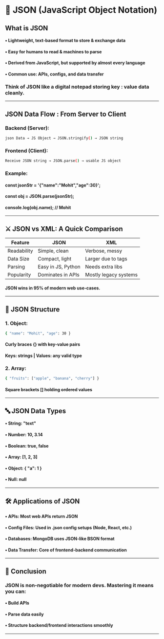 # 📌 JSON (JavaScript Object Notation)

## What is JSON
#### • Lightweight, text-based format to store & exchange data
#### • Easy for humans to read & machines to parse
#### • Derived from JavaScript, but supported by almost every language
#### • Common use: APIs, configs, and data transfer
### Think of JSON like a digital notepad storing **key : value** data cleanly.
---

## JSON Data Flow : From Server to Client

### Backend (Server):
```bash
json Data → JS Object → JSON.stringify() → JSON string
```

### Frontend (Client):
```bash
Receive JSON string → JSON.parse() → usable JS object
```

### Example:
#### const jsonStr = '{"name":"Mohit","age":30}';
#### const obj = JSON.parse(jsonStr);
#### console.log(obj.name);   // Mohit
---

## ⚔️ JSON vs XML: A Quick Comparison
  
|   Feature   |        JSON            |         XML           |
|-------------|------------------------|-----------------------|
| Readability | Simple, clean          | Verbose, messy        |
| Data Size   | Compact, light         | Larger due to tags    |
| Parsing     | Easy in JS, Python     | Needs extra libs      |
| Popularity  | Dominates in APIs      | Mostly legacy systems |
  
#### JSON wins in 95% of modern web use-cases.
---

## 🧱 JSON Structure
### 1. Object:
```bash
{ "name": "Mohit", "age": 30 }
```
#### Curly braces **{}** with key-value pairs
#### Keys: strings | Values: any valid type
  
### 2. Array:
```bash
{ "fruits": ["apple", "banana", "cherry"] }
```
#### Square brackets **[]** holding ordered values
---

## 🔤 JSON Data Types
#### • String: "text"
#### • Number: 10, 3.14
#### • Boolean: true, false
#### • Array: [1, 2, 3]
#### • Object: { "a": 1 }
#### • Null: null
---
  
## 🛠️ Applications of JSON
#### • APIs: Most web APIs return JSON
#### • Config Files: Used in **.json** config setups (Node, React, etc.)
#### • Databases: MongoDB uses JSON-like BSON format
#### • Data Transfer: Core of frontend-backend communication
---
  
## 🧠 Conclusion
### JSON is non-negotiable for modern devs. Mastering it means you can:
#### • Build APIs
#### • Parse data easily
#### • Structure backend/frontend interactions smoothly
---
  
